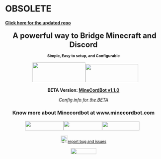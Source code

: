 <h1>OBSOLETE</h1>
<h4><a href=https://github.com/CyR1en/Minecordbot-v2/tree/master>Click here for the updated repo</a></h4>
<p align = "center"><span style="font-size: 24px;">&nbsp;<strong>A powerful way to&nbsp;Bridge Minecraft and Discord</strong></span></p>
<p align = "center"><span style="font-size: 12px;"><b>Simple, Easy to setup, and Configurable</b></span></p>
<p align = "center">&nbsp; &nbsp;<a href="https://github.com/CyR1en/MineCordBot"><img src="http://developersnation.info/wp-content/uploads/2016/04/GitHub-Banner-Developers-Nation.png" alt="" width="170" height="63" /></a><a href="https://discord.gg/rEK5XmV"><img src="https://discordapp.com/assets/fc0b01fe10a0b8c602fb0106d8189d9b.png" alt="" width="170" height="58" /></a></p>
<p align= "center"><b>BETA&nbsp;Version: <a href="https://dev.bukkit.org/projects/minecordbot-bukkit/files/2383978">MineCordBot v1.1.0</a></b></p>
<p align= "center"><span style="text-decoration: underline;"><em><a href="https://dev.bukkit.org/projects/minecordbot-bukkit/pages/installation/mcb-v1-config">Config info for the BETA</a></em></span></p>
<h3 align= "center">Know more about Minecordbot at www.minecordbot.com</h3>
<p align= "center"><span style="text-decoration: underline;"><em><a title="i" href="https://minecordbot.com/installation/"><img src="https://lh3.googleusercontent.com/KgATtmS9q1GO4OGW9boqe9_lgDLTOMXUorx07LyQ1giqe8LlC9hFkHgmmK04O8-MGF2hZ7E0iBumLVpuEh1GfdFM-KXATRt0B1CahuOl5nKOKdnCloK3-jDaK_hKJc2C-MELF9qxX_qDfhW5I-bZ8hE3SOgp_RSaGyVtl7vWe2zXfevZgjlqjrXf54mDcKtBgvf4HPgc4u8TPhjjBtN9L14x59v1onhR14LwdFwVYEE0LnHuDMnW9kqPJSm3FpLUv4OmfW9peeD5Y5EO0N_4ABCO3DjWvZaJRoc3s40-eLKseWpYWfcuX3gYRlWmt0fN-jqFzH2oXdYr4EgiNkpaAfEWBNCSnOV9-LtRx9Jb_y6Wza44Sqk2pMA-hCkUTc_-GNUTaDFaIhHa_vbCIeaAsvyvb8CDF9HgVzZgbUFcqdMOVv0XeiwclqUK9ZqLWE0oF9EFMHy-aOfVJ9eblag8nR_BOaJ0np90DW8cNA7rCO50a19_Y7OHasnBeOhc-rIaawEW3AYt5o6yE2Jo02sbNQaUhcFXGXgL8JqljP3mqP_w7qryl7cajdrQ4277WzpYbH0GdCuMiUJ2PAUr5ErtrKEAy65omBK9nJ-QncAkdmgm4ba9KAoM=w190-h46-no" alt="" width="124" height="30" /></a><a title="cfg" href="https://minecordbot.com/configuration/"><img src="https://lh3.googleusercontent.com/m5ltYrlDr12GCxoy5CdreXcjIWx5QMDevF2gyvaF-luaUScPA4_2Xat3qpqg81sz3RUNKrQ4UOjZS7YfC7qqSFWgtGCcJKGIB0vhvc668Z3jxPcVEElKiD4cJ6SltTrzDPhptPd_pC1_1bPQrjaRn0IpHwhfxY-jIvimy8W_w86RLaBHKjWtgkRrJlmCBY6EghnECvMBOIDMd8KwRxD5pFRJbHqAvl_pFkuJVMHi-kmf6DyccKEX7W8y5UVy4GhHkfqTv-fDM9mts6b71eI8vRSP-8LGOpedfLpnML9iViUtXOPRdK2EAbpGMWxNvUnkE5B38226z7mggUbv1lxdz745kKLKBMoSNn5TPGScEcD-XTrVt_2iYNYulRRrMoeXqLiMQkYXTzskZGmOtjTjqAJ8cdcSH3u8flGrdiHqpcpDynXpSjsCxzkOQwVLbtbb-zzdAT_iWu5JNH7CN7pNzNBj2YLkmDJWhvvMAtknFHhHMpqz5nyyXd9eiGsJcprkQc74_zi3jhPrQAliqC5Nyl5En1fykMuXkdfW7e824WilUXZj1xVGYJbcoNCOXWb4o3ChjNxp9_ZJht5lx_DTd13nE3YVIpokxbK7VP9r3R25zN9QRkU1=w190-h46-no" alt="" width="124" height="30" /></a><a title="c" href="https://minecordbot.com/commands/"><img src="https://lh3.googleusercontent.com/lJX-Lf8e-KNcqlCoJndSa9blfMOjI57TH9_TEMYW0RYlroocJzfXzYklfzxaAUHUFdvb8Y2E6m9djNC5wojYF52gYFUPG5uP3wJRJoqPm0H8uSkCBweWPFq8lEUKKawKtU9P8I5KMtOMs9cLr88uOxsgAWZpTGEJ7wV60xVzYpeQWS_2f-J9gG-JRe_KK-isv1qVqWomXFjY2CfN4owl2f7JPd3tH-JDCl0fVQaoFbrvheZAd5SB33M_uEP9nhzYSqQioCwY4qlUCuRorS5w3kXkefv2Sz9AYoVD4zT4g0NSX54qGcu3yxWnsvWQNigb-HMNOdYp17Sh2xSCAzJVHV58tlxdrD-8pJvMM1ZG5eIht-wc5O30gjbaPjI5RutAsFzl_g9IPHGZ8HTi-6ACvtUUytnVF-i0FHVHkA0EJWE-LpkO1i2nuETNZDKdRNITUa9UYAzcikPB30BwIXGRUIVVcmyK9bWfg0zfWD7qmq5gEBq_g01h4e-OKVWoIc8MN5BkjrxT8rM__eXUbjYGOGM8ifpmEzLZhcJddWRR8CCRM2DQsNNv2bBN_0-HtQI13X9kscWGwNKkWFcFhpu2HQox547e_ouevthRbiaZu6PquLAVXO8d=w190-h46-no" alt="" width="120" height="29" /></a></em></span>&nbsp;&nbsp;</p>
<p align= "center"><a title="RandI" href="https://dev.bukkit.org/projects/minecordbot-bukkit/issues/create"><em><img src="http://www.shackbox.net/wp-content/uploads/2014/01/Debug-Bug-icon.png" alt="Report Bug or Issues" width="23" height="23" /></em></a><span style="text-decoration: underline;"><span style="color: #000000;"><a style="color: #000000;" title="RandI" href="https://dev.bukkit.org/projects/minecordbot-bukkit/issues/create"><span style="font-size: 12px;">report bug and issues</span></a></span></span></p>
<p align= "center"><a href="https://www.paypal.com/cgi-bin/webscr?return=https://dev.bukkit.org/projects/minecordbot-bukkit?gameCategorySlug=bukkit-plugins&amp;projectID=101682&amp;cn=Add+special+instructions+to+the+addon+author()&amp;business=ebacurio%40gmail.com&amp;bn=PP-DonationsBF:btn_donateCC_LG.gif:NonHosted&amp;cancel_return=https://dev.bukkit.org/projects/minecordbot-bukkit?gameCategorySlug=bukkit-plugins&amp;projectID=101682&amp;lc=US&amp;item_name=MineCordBot+(from+bukkit.org)&amp;cmd=_donations&amp;rm=1&amp;no_shipping=1&amp;currency_code=USD"><span style="text-decoration: underline;"><span style="color: #000000;"><span style="font-size: 12px;"><img src="http://nyc4a.org/file/PaypalDonateButton.jpg" alt="" width="82" height="19" /></span></span></span></a></p>
<p align= "center">&nbsp;</p>
